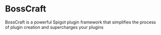 # BossCraft
BossCraft is a powerful Spigot plugin framework that simplifies the process of plugin creation and supercharges your plugins
